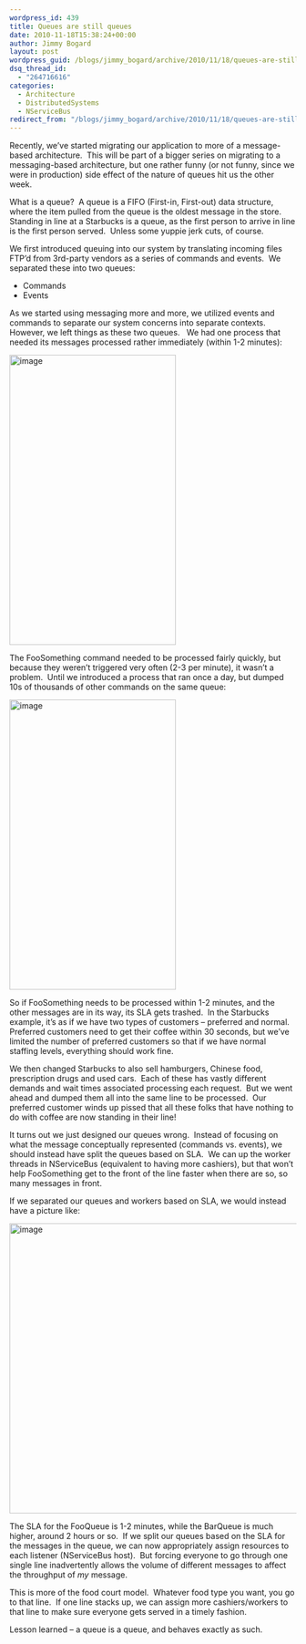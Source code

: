 ```yaml
---
wordpress_id: 439
title: Queues are still queues
date: 2010-11-18T15:38:24+00:00
author: Jimmy Bogard
layout: post
wordpress_guid: /blogs/jimmy_bogard/archive/2010/11/18/queues-are-still-queues.aspx
dsq_thread_id:
  - "264716616"
categories:
  - Architecture
  - DistributedSystems
  - NServiceBus
redirect_from: "/blogs/jimmy_bogard/archive/2010/11/18/queues-are-still-queues.aspx/"
---
```

Recently, we’ve started migrating our application to more of a message-based architecture.&#160; This will be part of a bigger series on migrating to a messaging-based architecture, but one rather funny (or not funny, since we were in production) side effect of the nature of queues hit us the other week.

What is a queue?&#160; A queue is a FIFO (First-in, First-out) data structure, where the item pulled from the queue is the oldest message in the store.&#160; Standing in line at a Starbucks is a queue, as the first person to arrive in line is the first person served.&#160; Unless some yuppie jerk cuts, of course.

We first introduced queuing into our system by translating incoming files FTP’d from 3rd-party vendors as a series of commands and events.&#160; We separated these into two queues:

  * Commands
  * Events

As we started using messaging more and more, we utilized events and commands to separate our system concerns into separate contexts.&#160; However, we left things as these two queues.&#160;&#160; We had one process that needed its messages processed rather immediately (within 1-2 minutes):

[<img style="border-bottom: 0px;border-left: 0px;padding-left: 0px;padding-right: 0px;border-top: 0px;border-right: 0px;padding-top: 0px" border="0" alt="image" src="https://lostechies.com/content/jimmybogard/uploads/2011/03/image_thumb_25DA0B18.png" width="292" height="509" />](https://lostechies.com/content/jimmybogard/uploads/2011/03/image_1873F812.png)

The FooSomething command needed to be processed fairly quickly, but because they weren’t triggered very often (2-3 per minute), it wasn’t a problem.&#160; Until we introduced a process that ran once a day, but dumped 10s of thousands of other commands on the same queue:

[<img style="border-bottom: 0px;border-left: 0px;padding-left: 0px;padding-right: 0px;border-top: 0px;border-right: 0px;padding-top: 0px" border="0" alt="image" src="https://lostechies.com/content/jimmybogard/uploads/2011/03/image_thumb_2FBEFC83.png" width="292" height="509" />](https://lostechies.com/content/jimmybogard/uploads/2011/03/image_1E4E9BAB.png)

So if FooSomething needs to be processed within 1-2 minutes, and the other messages are in its way, its SLA gets trashed.&#160; In the Starbucks example, it’s as if we have two types of customers – preferred and normal.&#160; Preferred customers need to get their coffee within 30 seconds, but we’ve limited the number of preferred customers so that if we have normal staffing levels, everything should work fine.

We then changed Starbucks to also sell hamburgers, Chinese food, prescription drugs and used cars.&#160; Each of these has vastly different demands and wait times associated processing each request.&#160; But we went ahead and dumped them all into the same line to be processed.&#160; Our preferred customer winds up pissed that all these folks that have nothing to do with coffee are now standing in their line!

It turns out we just designed our queues wrong.&#160; Instead of focusing on what the message conceptually represented (commands vs. events), we should instead have split the queues based on SLA.&#160; We can up the worker threads in NServiceBus (equivalent to having more cashiers), but that won’t help FooSomething get to the front of the line faster when there are so, so many messages in front.

If we separated our queues and workers based on SLA, we would instead have a picture like:

[<img style="border-bottom: 0px;border-left: 0px;padding-left: 0px;padding-right: 0px;border-top: 0px;border-right: 0px;padding-top: 0px" border="0" alt="image" src="https://lostechies.com/content/jimmybogard/uploads/2011/03/image_thumb_4A8B228F.png" width="597" height="509" />](https://lostechies.com/content/jimmybogard/uploads/2011/03/image_0F37BCD1.png)

The SLA for the FooQueue is 1-2 minutes, while the BarQueue is much higher, around 2 hours or so.&#160; If we split our queues based on the SLA for the messages in the queue, we can now appropriately assign resources to each listener (NServiceBus host).&#160; But forcing everyone to go through one single line inadvertently allows the volume of different messages to affect the throughput of _my_ message.

This is more of the food court model.&#160; Whatever food type you want, you go to that line.&#160; If one line stacks up, we can assign more cashiers/workers to that line to make sure everyone gets served in a timely fashion.

Lesson learned – a queue is a queue, and behaves exactly as such.